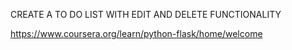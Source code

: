 CREATE A TO DO LIST WITH EDIT AND DELETE FUNCTIONALITY

https://www.coursera.org/learn/python-flask/home/welcome
